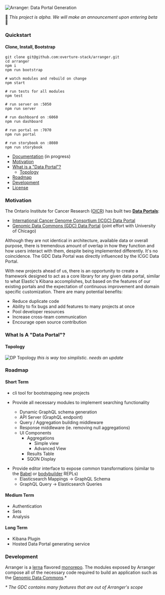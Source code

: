 ![Arranger: Data Portal Generation](https://i.imgur.com/Qb9KBqJ.png)

🚧 _This project is alpha. We will make an announcement upon entering beta_ 🚧

### Quickstart

#### Clone, Install, Bootstrap

```
git clone git@github.com:overture-stack/arranger.git
cd arranger
npm i
npm run bootstrap

# watch modules and rebuild on change
npm start

# run tests for all modules
npm test

# run server on :5050
npm run server

# run dashboard on :6060
npm run dashboard

# run portal on :7070
npm run portal

# run storybook on :8080
npm run storybook
```

* [Documentation](#Documentation) (in progress)
* [Motivation](#motivation)
* [What is a "Data Portal"?](#data-portal)
  * [Topology](#topology)
* [Roadmap](#roadmap)
* [Development](#development)
* [License](https://github.com/overture-stack/arranger/blob/master/LICENSE)

### Motivation

The Ontario Institute for Cancer Research ([OICR](https://oicr.on.ca/)) has built two **[Data Portals](#data-portal)**:

* [International Cancer Genome Consortium (ICGC) Data Portal](https://dcc.icgc.org/)
* [Genomic Data Commons (GDC) Data Portal](https://portal.gdc.cancer.gov/) (joint effort with University of Chicago)

Although they are not identical in architecture, available data or overall purpose, there is tremendous amount of overlap in how they function and how users interact with them, despite being implemented differently. It's no coincidence. The GDC Data Portal was directly influenced by the ICGC Data Portal.

With new projects ahead of us, there is an opportunity to create a framework designed to act as a core library for any given data portal, similar to what Elastic's Kibana accomplishes, but based on the features of our existing portals and the expectation of continuous improvement and domain specific customization. There are many potential benefits:

* Reduce duplicate code
* Ability to fix bugs and add features to many projects at once
* Pool developer resources
* Increase cross-team communication
* Encourage open source contribution

<h3 id="data-portal">What Is A "Data Portal"?</h3>

#### Topology

![DP Topology](https://i.imgur.com/Ylm9drr.png)
_this is way too simplistic. needs an update_

### Roadmap

#### Short Term

* cli tool for bootstrapping new projects

* Provide all necessary modules to implement searching functionality
  * Dynamic GraphQL schema generation
  * API Server (GraphQL endpoint)
  * Query / Aggregation building middleware
  * Response middleware (ie. removing null aggregations)
  * UI Components
    * Aggregations
      * Simple view
      * Advanced View
    * Results Table
    * SQON Display

- Provide editor interface to expose common transformations (similar to the [Babel](https://babeljs.io/repl/) or [bodybuilder](thttp://bodybuilder.js.org/) REPLs)
  * Elasticsearch Mappings -> GraphQL Schema
  * GraphQL Query -> Elasticsearch Queries

#### Medium Term

* Authentication
* Sets
* Analysis

#### Long Term

* Kibana Plugin
* Hosted Data Portal generating service

### Development

Arranger is a [lerna](https://github.com/lerna/lerna) flavored [monorepo](https://medium.com/@maoberlehner/monorepos-in-the-wild-33c6eb246cb9). The modules exposed by Arranger compose all of the necessary code required to build an application such as the [Genomic Data Commons](https://portal.gdc.cancer.gov/).\*

_\* The GDC contains many features that are out of Arranger's scope_
